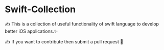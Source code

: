 # Swift-Collection

✍️ This is a collection of useful functionality of swift language to develop better iOS applications.✨

✍️ If you want to contribute then submit a pull request 💪
